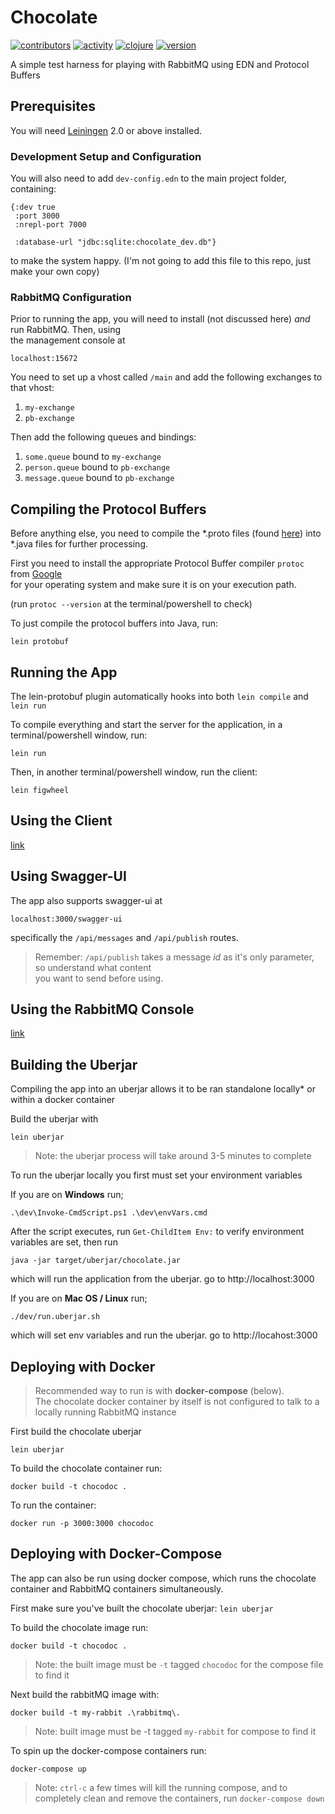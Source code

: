 # Chocolate

[![contributors](https://img.shields.io/github/contributors/cawasser/chocolate)](https://github.com/cawasser/chocolate/graphs/contributors)
[![activity](https://img.shields.io/github/commit-activity/m/cawasser/chocolate)](https://github.com/cawasser/chocolate/pulse)
[![clojure](https://img.shields.io/badge/made%20with-Clojure-blue.svg?logo=clojure)](https://clojure.org/)
[![version](https://img.shields.io/github/v/tag/cawasser/chocolate)](https://github.com/cawasser/chocolate/tags)

A simple test harness for playing with RabbitMQ using EDN and Protocol Buffers

## Prerequisites

You will need [Leiningen][1] 2.0 or above installed.

[1]: https://github.com/technomancy/leiningen

### Development Setup and Configuration

You will also need to add `dev-config.edn` to the main project folder, containing:

```
{:dev true
 :port 3000
 :nrepl-port 7000

 :database-url "jdbc:sqlite:chocolate_dev.db"}
```
to make the system happy. (I'm not going to add this file to this repo, just make your own copy)

### RabbitMQ Configuration

Prior to running the app, you will need to install (not discussed here) _and_ run RabbitMQ. Then, using  
the management console at

    localhost:15672

You need to set up a vhost called `/main` and add the following exchanges to that vhost:

1. `my-exchange`
2. `pb-exchange`

Then add the following queues and bindings:

1. `some.queue` bound to `my-exchange`
2. `person.queue` bound to `pb-exchange`
3. `message.queue` bound to `pb-exchange`


## Compiling the Protocol Buffers

Before anything else, you need to compile the *.proto files (found [here](resources/proto)) into *.java files for further processing.

First you need to install the appropriate Protocol Buffer compiler `protoc` from [Google](https://github.com/protocolbuffers/protobuf/releases)  
for your operating system and make sure it is on your execution path.

(run `protoc --version` at the terminal/powershell to check)

To just compile the protocol buffers into Java,  run:

    lein protobuf


## Running the App

The lein-protobuf plugin automatically hooks into both `lein compile` and `lein run`

To compile everything and start the server for the application, in a terminal/powershell window, run:

    lein run 

Then, in another terminal/powershell window, run the client:

    lein figwheel

## Using the Client

[link](docs/client.md)

## Using Swagger-UI

The app also supports swagger-ui at

    localhost:3000/swagger-ui

specifically the `/api/messages` and `/api/publish` routes.

> Remember: `/api/publish` takes a message _id_ as it's only parameter, so understand what content  
> you want to send before using.


## Using the RabbitMQ Console

[link](/docs/working-with-rabbit-console.md)

## Building the Uberjar
Compiling the app into an uberjar allows it to be ran standalone locally* or within a docker container

Build the uberjar with

    lein uberjar

> Note: the uberjar process will take around 3-5 minutes to complete
>
>
To run the uberjar locally you first must set your environment variables

If you are on **Windows** run;

    .\dev\Invoke-CmdScript.ps1 .\dev\envVars.cmd

After the script executes, run `Get-ChildItem Env:` to verify environment variables are set, then run

    java -jar target/uberjar/chocolate.jar

which will run the application from the uberjar. go to http://localhost:3000

If you are on **Mac OS / Linux** run;

    ./dev/run.uberjar.sh
    
which will set env variables and run the uberjar.  go to http://locahost:3000


## Deploying with Docker
> Recommended way to run is with **docker-compose** (below).  
>The chocolate docker container by itself is not configured to talk to a locally running RabbitMQ instance

First build the chocolate uberjar

    lein uberjar

To build the chocolate container run:
    
    docker build -t chocodoc .

To run the container:

    docker run -p 3000:3000 chocodoc


## Deploying with Docker-Compose
The app can also be run using docker compose, which runs the chocolate container and RabbitMQ containers simultaneously.

First make sure you've built the chocolate uberjar: `lein uberjar`

To build the chocolate image run:
    
    docker build -t chocodoc .

> Note: the built image must be `-t` tagged `chocodoc` for the compose file to find it

Next build the rabbitMQ image with:

    docker build -t my-rabbit .\rabbitmq\.
    
> Note: built image must be -t tagged `my-rabbit` for compose to find it

To spin up the docker-compose containers run:

    docker-compose up
    
> Note: `ctrl-c` a few times will kill the running compose, and to completely clean and remove the containers, run `docker-compose down`

